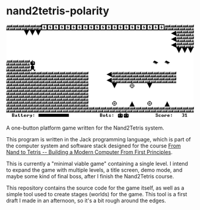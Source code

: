 # nand2tetris-polarity

![screenshot](screenshot.png)

A one-button platform game written for the Nand2Tetris system.

This program is written in the Jack programming language, which is part
of the computer system and software stack designed for the course [From
Nand to Tetris -- Building a Modern Computer From First Principles][1].

This is currently a "minimal viable game" containing a single level.
I intend to expand the game with multiple levels, a title screen, demo
mode, and maybe some kind of final boss, after I finish the Nand2Tetris
course.

This repository contains the source code for the game itself, as well as
a simple tool used to create stages (worlds) for the game. This tool is
a first draft I made in an afternoon, so it's a bit rough around the
edges.

[1]: https://www.nand2tetris.org/
